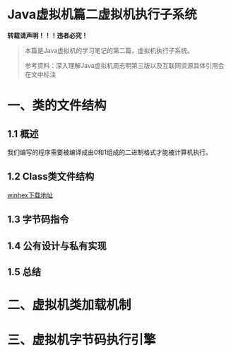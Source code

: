 # Java虚拟机篇二虚拟机执行子系统

**转载请声明！！！违者必究！**

> 本篇是Java虚拟机的学习笔记的第二篇，虚拟机执行子系统。
>
> 参考资料：深入理解Java虚拟机周志明第三版以及互联网资源具体引用会在文中标注

# 一、类的文件结构

## 1.1 概述

我们编写的程序需要被编译成由0和1组成的二进制格式才能被计算机执行。

## 1.2 Class类文件结构



[winhex下载地址](http://www.x-ways.net/winhex.zip)

## 1.3 字节码指令

## 1.4 公有设计与私有实现

## 1.5 总结

# 二、虚拟机类加载机制



# 三、虚拟机字节码执行引擎



